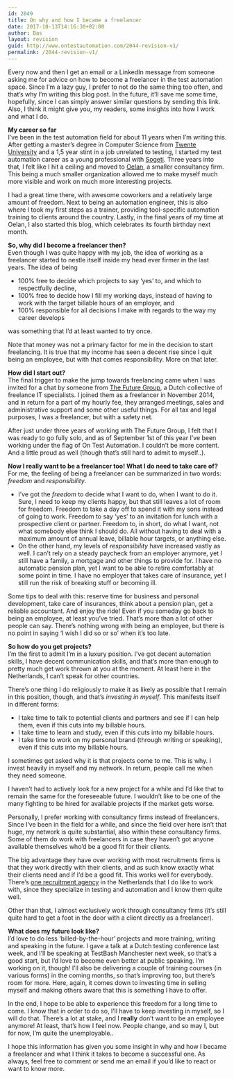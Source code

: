 ```yaml
---
id: 2049
title: On why and how I became a freelancer
date: 2017-10-13T14:16:30+02:00
author: Bas
layout: revision
guid: http://www.ontestautomation.com/2044-revision-v1/
permalink: /2044-revision-v1/
---
```

Every now and then I get an email or a LinkedIn message from someone asking me for advice on how to become a freelancer in the test automation space. Since I&#8217;m a lazy guy, I prefer to not do the same thing too often, and that&#8217;s why I&#8217;m writing this blog post. In the future, it&#8217;ll save me some time, hopefully, since I can simply answer similar questions by sending this link. Also, I think it might give you, my readers, some insights into how I work and what I do. 

**My career so far**  
I&#8217;ve been in the test automation field for about 11 years when I&#8217;m writing this. After getting a master&#8217;s degree in Computer Science from <a href="https://www.utwente.nl/en/" rel="noopener" target="_blank">Twente University</a> and a 1,5 year stint in a job unrelated to testing, I started my test automation career as a young professional with <a href="https://www.sogeti.nl/" rel="noopener" target="_blank">Sogeti</a>. Three years into that, I felt like I hit a ceiling and moved to <a href="https://www.oelan.nl/" rel="noopener" target="_blank">Oelan</a>, a smaller consultancy firm. This being a much smaller organization allowed me to make myself much more visible and work on much more interesting projects.

I had a great time there, with awesome coworkers and a relatively large amount of freedom. Next to being an automation engineer, this is also where I took my first steps as a trainer, providing tool-specific automation training to clients around the country. Lastly, in the final years of my time at Oelan, I also started this blog, which celebrates its fourth birthday next month.

**So, why did I become a freelancer then?**  
Even though I was quite happy with my job, the idea of working as a freelancer started to nestle itself inside my head ever firmer in the last years. The idea of being

  * 100% free to decide which projects to say &#8216;yes&#8217; to, and which to respectfully decline,
  * 100% free to decide how I fill my working days, instead of having to work with the target billable hours of an employer, and
  * 100% responsible for all decisions I make with regards to the way my career develops

was something that I&#8217;d at least wanted to try once.

Note that money was not a primary factor for me in the decision to start freelancing. It is true that my income has seen a decent rise since I quit being an employee, but with that comes responsibility. More on that later.

**How did I start out?**  
The final trigger to make the jump towards freelancing came when I was invited for a chat by someone from <a href="https://www.the-future-group.com/" rel="noopener" target="_blank">The Future Group</a>, a Dutch collective of freelance IT specialists. I joined them as a freelancer in November 2014, and in return for a part of my hourly fee, they arranged meetings, sales and administrative support and some other useful things. For all tax and legal purposes, I was a freelancer, but with a safety net.

After just under three years of working with The Future Group, I felt that I was ready to go fully solo, and as of September 1st of this year I&#8217;ve been working under the flag of On Test Automation. I couldn&#8217;t be more content. And a little proud as well (though that&#8217;s still hard to admit to myself..).

**Now I really want to be a freelancer too! What I do need to take care of?**  
For me, the feeling of being a freelancer can be summarized in two words: _freedom_ and _responsibility_.

  * I&#8217;ve got the _freedom_ to decide what I want to do, when I want to do it. Sure, I need to keep my clients happy, but that still leaves a lot of room for freedom. Freedom to take a day off to spend it with my sons instead of going to work. Freedom to say &#8216;yes&#8217; to an invitation for lunch with a prospective client or partner. Freedom to, in short, do what I want, not what somebody else think I should do. All without having to deal with a maximum amount of annual leave, billable hour targets, or anything else.
  * On the other hand, my levels of _responsibility_ have increased vastly as well. I can&#8217;t rely on a steady paycheck from an employer anymore, yet I still have a family, a mortgage and other things to provide for. I have no automatic pension plan, yet I want to be able to retire comfortably at some point in time. I have no employer that takes care of insurance, yet I still run the risk of breaking stuff or becoming ill.

Some tips to deal with this: reserve time for business and personal development, take care of insurances, think about a pension plan, get a reliable accountant. And enjoy the ride! Even if you someday go back to being an employee, at least you&#8217;ve tried. That&#8217;s more than a lot of other people can say. There&#8217;s nothing wrong with being an employee, but there is no point in saying &#8216;I wish I did so or so&#8217; when it&#8217;s too late.

**So how do you get projects?**  
I&#8217;m the first to admit I&#8217;m in a luxury position. I&#8217;ve got decent automation skills, I have decent communication skills, and that&#8217;s more than enough to pretty much get work thrown at you at the moment. At least here in the Netherlands, I can&#8217;t speak for other countries.

There&#8217;s one thing I do religiously to make it as likely as possible that I remain in this position, though, and that&#8217;s _investing in myself_. This manifests itself in different forms:

  * I take time to talk to potential clients and partners and see if I can help them, even if this cuts into my billable hours.
  * I take time to learn and study, even if this cuts into my billable hours.
  * I take time to work on my personal brand (through writing or speaking), even if this cuts into my billable hours.

I sometimes get asked why it is that projects come to me. This is why. I invest heavily in myself and my network. In return, people call me when they need someone.

I haven&#8217;t had to actively look for a new project for a while and I&#8217;d like that to remain the same for the foreseeable future. I wouldn&#8217;t like to be one of the many fighting to be hired for available projects if the market gets worse.

Personally, I prefer working with consultancy firms instead of freelancers. Since I&#8217;ve been in the field for a while, and since the field over here isn&#8217;t that huge, my network is quite substantial, also within these consultancy firms. Some of them do work with freelancers in case they haven&#8217;t got anyone available themselves who&#8217;d be a good fit for their clients.

The big advantage they have over working with most recruitments firms is that they work directly with their clients, and as such know exactly what their clients need and if I&#8217;d be a good fit. This works well for everybody. There&#8217;s <a href="https://www.wannaflex.nl/" rel="noopener" target="_blank">one recruitment agency</a> in the Netherlands that I do like to work with, since they specialize in testing and automation and I know them quite well.

Other than that, I almost exclusively work through consultancy firms (it&#8217;s still quite hard to get a foot in the door with a client directly as a freelancer).

**What does my future look like?**  
I&#8217;d love to do less &#8216;billed-by-the-hour&#8217; projects and more training, writing and speaking in the future. I gave a talk at a Dutch testing conference last week, and I&#8217;ll be speaking at TestBash Manchester next week, so that&#8217;s a good start, but I&#8217;d love to become even better at public speaking. I&#8217;m working on it, though! I&#8217;ll also be delivering a couple of training courses (in various forms) in the coming months, so that&#8217;s improving too, but there&#8217;s room for more. Here, again, it comes down to investing time in selling myself and making others aware that this is something I have to offer.

In the end, I hope to be able to experience this freedom for a long time to come. I know that in order to do so, I&#8217;ll have to keep investing in myself, so I will do that. There&#8217;s a lot at stake, and I **really** don&#8217;t want to be an employee anymore! At least, that&#8217;s how I feel now. People change, and so may I, but for now, I&#8217;m quite the unemployable.. 

I hope this information has given you some insight in why and how I became a freelancer and what I think it takes to become a successful one. As always, feel free to comment or send me an email if you&#8217;d like to react or want to know more.